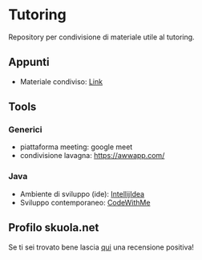 # Tutoring
Repository per condivisione di materiale utile al tutoring.

## Appunti
- Materiale condiviso: [Link](https://drive.google.com/drive/folders/1vMPaJSkE37-_iz1-Z7v2Vb4CY0NSxGL_?usp=sharing)


## Tools

### Generici
- piattaforma meeting: 	google meet
- condivisione lavagna: https://awwapp.com/

### Java
- Ambiente di sviluppo (ide): [IntellijIdea](https://www.jetbrains.com/idea/download/download-thanks.html?platform=windows&code=IIC)
- Sviluppo contemporaneo: [CodeWithMe](https://plugins.jetbrains.com/plugin/14896-code-with-me)


## Profilo skuola.net
Se ti sei trovato bene lascia [qui](https://ripetizioni.skuola.net/profile/573871) una recensione positiva!